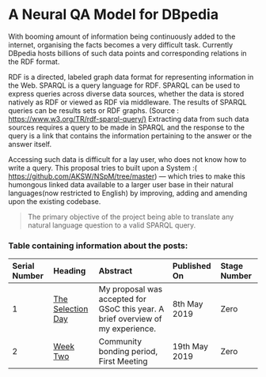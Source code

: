 #  A Neural QA Model for DBpedia 

With booming amount of information being continuously added to the internet, organising the facts becomes a very difficult task. Currently DBpedia hosts billions of such data points and corresponding relations in the RDF format.  
 
RDF is a directed, labeled graph data format for representing information in the Web. SPARQL is a query language for RDF. SPARQL can be used to express queries across diverse data sources, whether the data is stored natively as RDF or viewed as RDF via middleware. The results of SPARQL queries can be results sets or RDF graphs. (Source : <https://www.w3.org/TR/rdf-sparql-query/​)>
 Extracting data from such data sources requires a query to be made in SPARQL and the response to the query is a link that contains the information pertaining to the answer or the answer itself. 
 
 Accessing such data is difficult for a lay user, who does not know how to write a query. This proposal tries to built upon a System :(​ <https://github.com/AKSW/NSpM/tree/master> ​) —  which tries to make this humongous linked data available to a larger user base in their natural languages(now restricted to English) by improving, adding and amending upon the existing codebase. 
 
 > The primary objective of the project being able to translate any natural language question to a valid SPARQL query.  



### Table containing information about the posts:

 | Serial Number| Heading           |Abstract|  Published On | Stage Number |
|:-------------|:------------------|:-----------|:------|:----|
| 1           | [The Selection Day](./TheSelectionDay.html) | My proposal was accepted for GSoC this year. A brief overview of my experience.| 8th May 2019  | Zero|
| 2           | [Week Two](./WeekTwo.html) | Community bonding period, First Meeting | 19th May 2019  | Zero |
